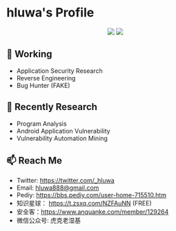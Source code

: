 # hluwa's Profile

<p align="center">
  <img src ="https://github-readme-stats.vercel.app/api?username=hluwa&show_icons=true&hide_border=true&theme=graywhite&include_all_commits=true&count_private=true">
  <img src ="https://github-readme-stats.vercel.app/api/top-langs/?username=hluwa&layout=compact&hide_border=true&langs_count=10&theme=graywhite&include_all_commits=true&count_private=true">
</p>

## 🔭 Working

- Application Security Research
- Reverse Engineering
- Bug Hunter (FAKE)

## 🌱 Recently Research

- Program Analysis
- Android Application Vulnerability
- Vulnerability Automation Mining

## 📫 Reach Me

- Twitter: https://twitter.com/_hluwa
- Email: hluwa888@gmail.com
- Pediy: https://bbs.pediy.com/user-home-715510.htm
- 知识星球： https://t.zsxq.com/NZFAuNN (FREE)
- 安全客：https://www.anquanke.com/member/129264
- 微信公众号: 虎克老湿基


<!--
**hluwa/hluwa** is a ✨ _special_ ✨ repository because its `README.md` (this file) appears on your GitHub profile.

Here are some ideas to get you started:

- 🔭 I’m currently working on ...
- 🌱 I’m currently learning ...
- 👯 I’m looking to collaborate on ...
- 🤔 I’m looking for help with ...
- 💬 Ask me about ...
- 📫 How to reach me: ...
- 😄 Pronouns: ...
- ⚡ Fun fact: ...
-->
